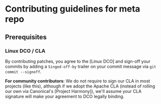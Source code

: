 # Contributing guidelines for meta repo

## Prerequisites

### Linux DCO / CLA

By contributing patches, you agree to the [Linux DCO] and sign-off your commits by adding
a `Singed-off-by` trailer on your commit message via `git commit --signoff`.

**For community contributors**: We do not require to sign our CLA in most projects (like this),
although if we adopt the Apache CLA (instead of rolling our own via Canonical's
[Project Harmony]), we'll assume your CLA signature will make your agreement to DCO legally
binding.

